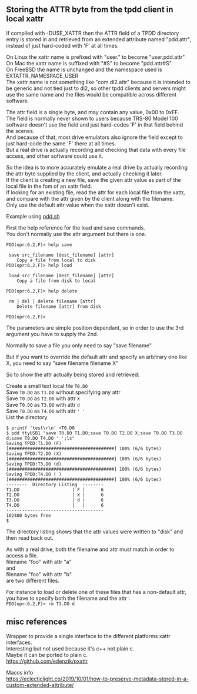 ## Storing the ATTR byte from the tpdd client in local xattr

If compiled with -DUSE_XATTR then the ATTR field of a TPDD directory entry is stored in and retrieved from an extended attribute named "pdd.attr", instead of just hard-coded with 'F' at all times.

On Linux the xattr name is prefixed with "user." to become "user.pdd.attr"  
On Mac the xattr name is suffixed with "#S" to become "pdd.attr#S"  
On FreeBSD the name is unchanged and the namespace used is EXTATTR_NAMESPACE_USER  
The xattr name is not something like "com.dl2.attr" because it is intended to be generic and not tied just to dl2, so other tpdd clients and servers might use the same name and the files would be compatible across different software.  

The attr field is a single byte, and may contain any value, 0x00 to 0xFF.  
The field is normally never shown to users because TRS-80 Model 100 software doesn't use the field and just hard-codes 'F' in that field behind the scenes.  
And because of that, most drive emulators also ignore the field except to just hard-code the same 'F' there at all times.  
But a real drive is actually recording and checking that data with every file access, and other software could use it.

So the idea is to more accurately emulate a real drive by actually recording the attr byte supplied by the client, and actually checking it later.  
If the client is creating a new file, save the given attr value as part of the local file in the fom of an xattr field.  
If looking for an existing file, read the attr for each local file from the xattr, and compare with the attr given by the client along with the filename.  
Only use the default attr value when the xattr doesn't exist.  

Example using [pdd.sh](https://github.com/bkw777/pdd.sh)

First the help reference for the load and save commands.  
You don't normally use the attr argument but there is one.

```
PDD(opr:6.2,F)> help save

 save src_filename [dest_filename] [attr]
    Copy a file from local to disk
PDD(opr:6.2,F)> help load

 load src_filename [dest_filename] [attr]
    Copy a file from disk to local

PDD(opr:6.2,F)> help delete

 rm | del | delete filename [attr]
    Delete filename [attr] from disk

PDD(opr:6.2,F)> 

```

The parameters are simple position dependant, so in order to use the 3rd argument you have to supply the 2nd.

Normally to save a file you only need to say "save filename"

But if you want to override the default attr and specify an arbitrary one like X, you need to say "save filename filename X"

So to show the attr actually being stored and retrieved:
  
 Create a small text local file `T0.DO`  
 Save `T0.DO` as `T1.DO` without specifying any attr  
 Save `T0.DO` as `T2.DO` with attr `X`  
 Save `T0.DO` as `T3.DO` with attr `d`  
 Save `T0.DO` as `T4.DO` with attr `' '`  
 List the directory

```
$ printf 'test\r\n' >T0.DO
$ pdd ttyUSB1 "save T0.DO T1.DO;save T0.DO T2.DO X;save T0.DO T3.DO d;save T0.DO T4.DO ' ';ls"
Saving TPDD:T1.DO (F)
[########################################] 100% (6/6 bytes)
Saving TPDD:T2.DO (X)
[########################################] 100% (6/6 bytes)
Saving TPDD:T3.DO (d)
[########################################] 100% (6/6 bytes)
Saving TPDD:T4.DO ( )
[########################################] 100% (6/6 bytes)
--------  Directory Listing  --------
T1.DO                    | F |      6
T2.DO                    | X |      6
T3.DO                    | d |      6
T4.DO                    |   |      6
-------------------------------------
102400 bytes free
$ 
```

The directory listing shows that the attr values were written to "disk" and then read back out.

As with a real drive, both the filename and attr must match in order to access a file.  
filename "foo" with attr "a"  
and  
filename "foo" with attr "b"  
are two different files.

For instance to load or delete one of these files that has a non-default attr, you have to specify both the filename and the attr :  
`PDD(opr:6.2,F)> rm T3.DO d`

## misc references
Wrapper to provide a single interface to the different platforms xattr interfaces.  
Interesting but not used because it's c++ not plain c.  
Maybe it can be ported to plain c.  
https://github.com/edenzik/pxattr

Macos info  
https://eclecticlight.co/2019/10/01/how-to-preserve-metadata-stored-in-a-custom-extended-attribute/

